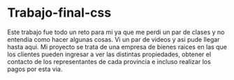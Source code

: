# Trabajo-final-css

Este trabajo fue todo un reto para mi ya que me perdi un par de clases y no entendia como hacer algunas cosas. Vi un par de videos y asi pude llegar hasta aqui. Mi proyecto se trata de una empresa de bienes raices en las que los clientes pueden ingresar a ver las distintas propiedades, obtener el contacto de los representantes de cada provincia e incluso realizar los pagos por esta via. 
